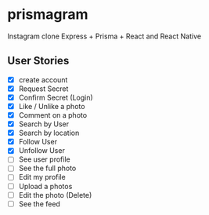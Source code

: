 # prismagram

Instagram clone Express + Prisma + React and React Native

## User Stories

- [x] create account
- [x] Request Secret
- [x] Confirm Secret (Login)
- [x] Like / Unlike a photo
- [x] Comment on a photo
- [x] Search by User
- [x] Search by location
- [x] Follow User
- [x] Unfollow User
- [ ] See user profile
- [ ] See the full photo
- [ ] Edit my profile
- [ ] Upload a photos
- [ ] Edit the photo (Delete)
- [ ] See the feed